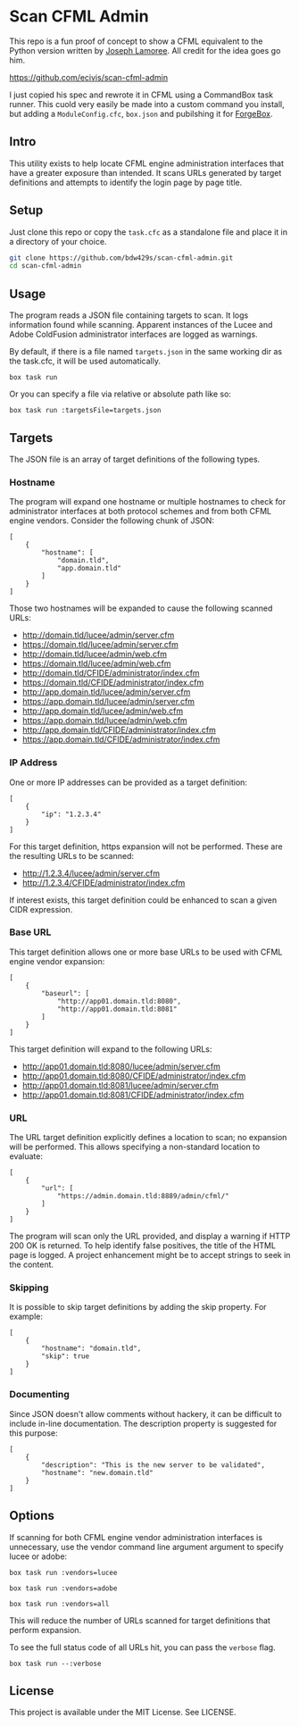 # Scan CFML Admin

This repo is a fun proof of concept to show a CFML equivalent to the Python version written by [Joseph Lamoree](https://github.com/jlamoree).  All credit for the idea goes go him.

https://github.com/ecivis/scan-cfml-admin

I just copied his spec and rewrote it in CFML using a CommandBox task runner.  This cuold very easily be made into a custom command you install, but adding a `ModuleConfig.cfc`, `box.json` and pubilshing it for [ForgeBox](https://www.forgebox.io).

## Intro

This utility exists to help locate CFML engine administration interfaces that have a greater exposure than intended. It scans URLs generated by target definitions and attempts to identify the login page by page title.

## Setup

Just clone this repo or copy the `task.cfc` as a standalone file and place it in a directory of your choice.

```bash
git clone https://github.com/bdw429s/scan-cfml-admin.git
cd scan-cfml-admin
```

## Usage
The program reads a JSON file containing targets to scan. It logs information found while scanning. Apparent instances of the Lucee and Adobe ColdFusion administrator interfaces are logged as warnings.

By default, if there is a file named `targets.json` in the same working dir as the task.cfc, it will be used automatically.

```
box task run 
```

Or you can specify a file via relative or absolute path like so:
```
box task run :targetsFile=targets.json
```

## Targets

The JSON file is an array of target definitions of the following types.  

### Hostname

The program will expand one hostname or multiple hostnames to check for administrator interfaces at both protocol schemes and from both CFML engine vendors. Consider the following chunk of JSON:
```
[
    {
        "hostname": [
            "domain.tld",
            "app.domain.tld"
        ]
    }
]
```
Those two hostnames will be expanded to cause the following scanned URLs:
* http://domain.tld/lucee/admin/server.cfm
* https://domain.tld/lucee/admin/server.cfm
* http://domain.tld/lucee/admin/web.cfm
* https://domain.tld/lucee/admin/web.cfm
* http://domain.tld/CFIDE/administrator/index.cfm
* https://domain.tld/CFIDE/administrator/index.cfm
* http://app.domain.tld/lucee/admin/server.cfm
* https://app.domain.tld/lucee/admin/server.cfm
* http://app.domain.tld/lucee/admin/web.cfm
* https://app.domain.tld/lucee/admin/web.cfm
* http://app.domain.tld/CFIDE/administrator/index.cfm
* https://app.domain.tld/CFIDE/administrator/index.cfm

### IP Address

One or more IP addresses can be provided as a target definition:
```
[
    {
        "ip": "1.2.3.4"
    }
]
```

For this target definition, https expansion will not be performed. These are the resulting URLs to be scanned:
* http://1.2.3.4/lucee/admin/server.cfm
* http://1.2.3.4/CFIDE/administrator/index.cfm

If interest exists, this target definition could be enhanced to scan a given CIDR expression.

### Base URL

This target definition allows one or more base URLs to be used with CFML engine vendor expansion:
```
[
    {
        "baseurl": [
            "http://app01.domain.tld:8080",
            "http://app01.domain.tld:8081"
        ]
    }
]
```

This target definition will expand to the following URLs:
* http://app01.domain.tld:8080/lucee/admin/server.cfm
* http://app01.domain.tld:8080/CFIDE/administrator/index.cfm
* http://app01.domain.tld:8081/lucee/admin/server.cfm
* http://app01.domain.tld:8081/CFIDE/administrator/index.cfm

### URL

The URL target definition explicitly defines a location to scan; no expansion will be performed. This allows specifying a non-standard location to evaluate:
```
[
    {
        "url": [
            "https://admin.domain.tld:8889/admin/cfml/"
        ]
    }
]
```
The program will scan only the URL provided, and display a warning if HTTP 200 OK is returned. To help identify false positives, the title of the HTML page is logged. A project enhancement might be to accept strings to seek in the content.

### Skipping

It is possible to skip target definitions by adding the skip property. For example:
```
[
    {
        "hostname": "domain.tld",
        "skip": true
    }
]
```

### Documenting

Since JSON doesn't allow comments without hackery, it can be difficult to include in-line documentation. The description property is suggested for this purpose:
```
[
    {
        "description": "This is the new server to be validated",
        "hostname": "new.domain.tld"
    }
]
```


## Options

If scanning for both CFML engine vendor administration interfaces is unnecessary, use the vendor command line argument argument to specify lucee or adobe:
```
box task run :vendors=lucee

box task run :vendors=adobe

box task run :vendors=all
```
This will reduce the number of URLs scanned for target definitions that perform expansion.


To see the full status code of all URLs hit, you can pass the `verbose` flag.


```
box task run --:verbose
```

## License

This project is available under the MIT License. See LICENSE.
